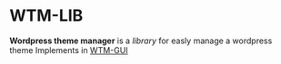 # WTM-LIB
**Wordpress theme manager** is a _library_ for easly manage a wordpress theme
Implements in [WTM-GUI](https://github.com/Linch1/WTM-GUI)
